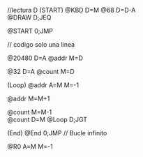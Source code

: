 //lectura D
(START)
@KBD
D=M
@68
D=D-A        
@DRAW
D;JEQ        

@START
0;JMP      

// codigo solo una linea

@20480 
D=A
@addr
M=D        

@32
D=A
@count
M=D      

(Loop)
@addr
A=M
M=-1        

@addr
M=M+1      

@count
M=M-1      
@count
D=M
@Loop
D;JGT       

(End)
@End
0;JMP       // Bucle infinito 


@R0
A=M
M=-1